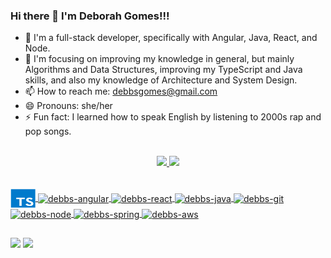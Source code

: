 ### Hi there 👋 I'm Deborah Gomes!!!

- 🔭 I'm a full-stack developer, specifically with Angular, Java, React, and Node.
- 🌱 I'm focusing on improving my knowledge in general, but mainly Algorithms and Data Structures, improving my TypeScript and Java skills, and also my knowledge of Architecture and System Design.
- 📫 How to reach me: debbsgomes@gmail.com
- 😄 Pronouns: she/her
- ⚡ Fun fact: I learned how to speak English by listening to 2000s rap and pop songs.
<br>

<div align="center">
  <a href="https://github.com/debbsgomes">
  <img height="180em" src="https://github-readme-stats-sigma-five.vercel.app/api?username=debbsgomes&show_icons=true&theme=dark&include_all_commits=true&count_private=true"/>
  <img height="180em" src="https://github-readme-stats-sigma-five.vercel.app/api/top-langs/?username=debbsgomes&layout=compact&langs_count=8&theme=dark"/>
</div> 
<br>  

<div style="display: inline_block"><br>
  <img align="center" alt="debbs-ts" height="30" width="40" src="https://raw.githubusercontent.com/devicons/devicon/master/icons/typescript/typescript-plain.svg">          
  <img align="center" alt="debbs-angular" height="30" width="40" src="https://cdn.jsdelivr.net/gh/devicons/devicon/icons/angularjs/angularjs-original.svg">
  <img align="center" alt="debbs-react" height="30" width="40" src="https://cdn.jsdelivr.net/gh/devicons/devicon/icons/react/react-original.svg">
  <img align="center" alt="debbs-java" height="30" width="40" src="https://cdn.jsdelivr.net/gh/devicons/devicon/icons/java/java-original.svg">
  <img align="center" alt="debbs-git" height="30" width="40" src="https://cdn.jsdelivr.net/gh/devicons/devicon/icons/git/git-original.svg">
  <img align="center" alt="debbs-node" height="30" width="40" src="https://cdn.jsdelivr.net/gh/devicons/devicon/icons/nodejs/nodejs-original.svg">
  <img align="center" alt="debbs-spring" height="30" width="40" src="https://cdn.jsdelivr.net/gh/devicons/devicon/icons/spring/spring-original.svg">
<!--   <img align="center" alt="debbs-spring" height="30" width="40" src="https://cdn.jsdelivr.net/gh/devicons/devicon@latest/icons/python/python-original.svg">           -->
  <img align="center" alt="debbs-aws" height="30" width="40" src="https://cdn.jsdelivr.net/gh/devicons/devicon@latest/icons/amazonwebservices/amazonwebservices-plain-wordmark.svg">
</div>
  
  ##
 
<div> 
   <a href = "mailto:debbsgomes@gmail.com"><img src="https://img.shields.io/badge/-Gmail-%23333?style=for-the-badge&logo=gmail&logoColor=red" target="_blank"></a>
  <a href="https://www.linkedin.com/in/deborahgomes123/" target="_blank"><img src="https://img.shields.io/badge/-LinkedIn-%230077B5?style=for-the-badge&logo=linkedin&logoColor=white" target="_blank"></a> 
 
  
 
</div>
